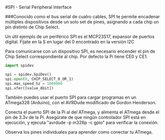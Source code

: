 <!--
---
name: SPI
class: interface
type: pinout
description: Pines SPI Raspberry Pi
pincount: 5
pin:
  '11':
    name: SPI1 CE1
  '12':
    name: SPI1 CE0
  '19':
    name: SPI0 MOSI
    direction: salida
    active: alto (encendido)
    description: Master Out / Slave In
  '21':
    name: SPI0 MISO
    direction: entrada
    active: alto (encendido)
    description: Master In / Slave Out
  '23':
    name: SPI0 SCLK
    direction: salida
    active: alto (encendido)
    description: Clock
  '24':
    name: SPI0 CE0
    direction: salida
    active: alto (encendido)
    description: Chip Select 0
  '26':
    name: SPI0 CE1
    direction: salida
    active: alto (encendido)
    description: Chip Select 1
  '35':
    name: SPI1 MISO
  '36':
    name: SPI1 CE2
  '38':
    name: SPI1 MOSI
  '40':
    name: SPI1 SCLK
-->
#SPI - Serial Peripheral Interface

###Conocido como el bus serial de cuatro cables, SPI te permite encadenar múltiples dispositivos desde un solo set de pines, asignando a cada chip un pin distinto de Chip Select.

Un útil ejemplo de un periférico SPI es el MCP23S17, expansor de puertos digital. Fíjate en la S en lugar del 0 encontrado en la versión I2C

Para comunicarse con un dispositivo SPI, es necesario encender el pin de Chip Select correspondiente al chip. Por defecto la Pi tiene CE0 y CE1.

```python
import spidev

spi = spidev.SpiDev()
spi.open(0, CHIP_SELECT_0_OR_1)
spi.max_speed_hz = 1000000
spi.xfer([value_8bit])
```

También puedes usar el puerto SPI para cargar programas en un ATmega328 (Arduino), con el AVRDude modificado de Gordon Henderson.

Conecta el puerto SPI de la Pi al del ATmega, y alimenta el ATmega desde el pin de 3.3v de la Pi. Asegúrate de que ningún controlador SPI está en ejecución, y ejecuta "avrdude -p m328p -c gpio" para verificar la conexión.

Observa los pines individuales para aprender como conectar tu ATmega.
